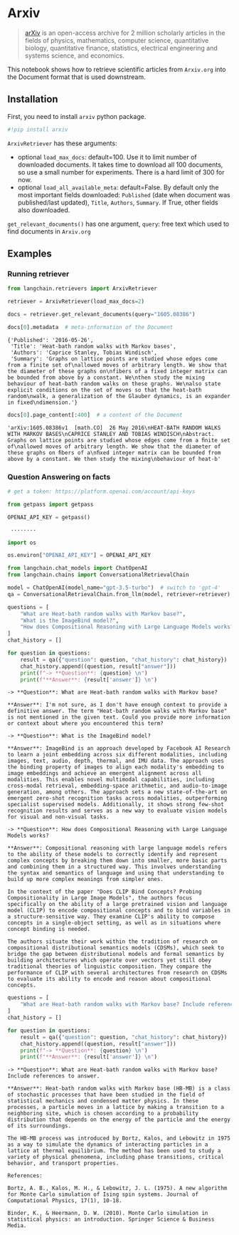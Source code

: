 # Arxiv

>[arXiv](https://arxiv.org/) is an open-access archive for 2 million scholarly articles in the fields of physics, mathematics, computer science, quantitative biology, quantitative finance, statistics, electrical engineering and systems science, and economics.

This notebook shows how to retrieve scientific articles from `Arxiv.org` into the Document format that is used downstream.

## Installation

First, you need to install `arxiv` python package.


```python
#!pip install arxiv
```

`ArxivRetriever` has these arguments:
- optional `load_max_docs`: default=100. Use it to limit number of downloaded documents. It takes time to download all 100 documents, so use a small number for experiments. There is a hard limit of 300 for now.
- optional `load_all_available_meta`: default=False. By default only the most important fields downloaded: `Published` (date when document was published/last updated), `Title`, `Authors`, `Summary`. If True, other fields also downloaded.

`get_relevant_documents()` has one argument, `query`: free text which used to find documents in `Arxiv.org`

## Examples

### Running retriever


```python
from langchain.retrievers import ArxivRetriever
```


```python
retriever = ArxivRetriever(load_max_docs=2)
```


```python
docs = retriever.get_relevant_documents(query="1605.08386")
```


```python
docs[0].metadata  # meta-information of the Document
```




    {'Published': '2016-05-26',
     'Title': 'Heat-bath random walks with Markov bases',
     'Authors': 'Caprice Stanley, Tobias Windisch',
     'Summary': 'Graphs on lattice points are studied whose edges come from a finite set of\nallowed moves of arbitrary length. We show that the diameter of these graphs on\nfibers of a fixed integer matrix can be bounded from above by a constant. We\nthen study the mixing behaviour of heat-bath random walks on these graphs. We\nalso state explicit conditions on the set of moves so that the heat-bath random\nwalk, a generalization of the Glauber dynamics, is an expander in fixed\ndimension.'}




```python
docs[0].page_content[:400]  # a content of the Document
```




    'arXiv:1605.08386v1  [math.CO]  26 May 2016\nHEAT-BATH RANDOM WALKS WITH MARKOV BASES\nCAPRICE STANLEY AND TOBIAS WINDISCH\nAbstract. Graphs on lattice points are studied whose edges come from a ﬁnite set of\nallowed moves of arbitrary length. We show that the diameter of these graphs on ﬁbers of a\nﬁxed integer matrix can be bounded from above by a constant. We then study the mixing\nbehaviour of heat-b'



### Question Answering on facts


```python
# get a token: https://platform.openai.com/account/api-keys

from getpass import getpass

OPENAI_API_KEY = getpass()
```

     ········
    


```python
import os

os.environ["OPENAI_API_KEY"] = OPENAI_API_KEY
```


```python
from langchain.chat_models import ChatOpenAI
from langchain.chains import ConversationalRetrievalChain

model = ChatOpenAI(model_name="gpt-3.5-turbo")  # switch to 'gpt-4'
qa = ConversationalRetrievalChain.from_llm(model, retriever=retriever)
```


```python
questions = [
    "What are Heat-bath random walks with Markov base?",
    "What is the ImageBind model?",
    "How does Compositional Reasoning with Large Language Models works?",
]
chat_history = []

for question in questions:
    result = qa({"question": question, "chat_history": chat_history})
    chat_history.append((question, result["answer"]))
    print(f"-> **Question**: {question} \n")
    print(f"**Answer**: {result['answer']} \n")
```

    -> **Question**: What are Heat-bath random walks with Markov base? 
    
    **Answer**: I'm not sure, as I don't have enough context to provide a definitive answer. The term "Heat-bath random walks with Markov base" is not mentioned in the given text. Could you provide more information or context about where you encountered this term? 
    
    -> **Question**: What is the ImageBind model? 
    
    **Answer**: ImageBind is an approach developed by Facebook AI Research to learn a joint embedding across six different modalities, including images, text, audio, depth, thermal, and IMU data. The approach uses the binding property of images to align each modality's embedding to image embeddings and achieve an emergent alignment across all modalities. This enables novel multimodal capabilities, including cross-modal retrieval, embedding-space arithmetic, and audio-to-image generation, among others. The approach sets a new state-of-the-art on emergent zero-shot recognition tasks across modalities, outperforming specialist supervised models. Additionally, it shows strong few-shot recognition results and serves as a new way to evaluate vision models for visual and non-visual tasks. 
    
    -> **Question**: How does Compositional Reasoning with Large Language Models works? 
    
    **Answer**: Compositional reasoning with large language models refers to the ability of these models to correctly identify and represent complex concepts by breaking them down into smaller, more basic parts and combining them in a structured way. This involves understanding the syntax and semantics of language and using that understanding to build up more complex meanings from simpler ones. 
    
    In the context of the paper "Does CLIP Bind Concepts? Probing Compositionality in Large Image Models", the authors focus specifically on the ability of a large pretrained vision and language model (CLIP) to encode compositional concepts and to bind variables in a structure-sensitive way. They examine CLIP's ability to compose concepts in a single-object setting, as well as in situations where concept binding is needed. 
    
    The authors situate their work within the tradition of research on compositional distributional semantics models (CDSMs), which seek to bridge the gap between distributional models and formal semantics by building architectures which operate over vectors yet still obey traditional theories of linguistic composition. They compare the performance of CLIP with several architectures from research on CDSMs to evaluate its ability to encode and reason about compositional concepts. 
    
    


```python
questions = [
    "What are Heat-bath random walks with Markov base? Include references to answer.",
]
chat_history = []

for question in questions:
    result = qa({"question": question, "chat_history": chat_history})
    chat_history.append((question, result["answer"]))
    print(f"-> **Question**: {question} \n")
    print(f"**Answer**: {result['answer']} \n")
```

    -> **Question**: What are Heat-bath random walks with Markov base? Include references to answer. 
    
    **Answer**: Heat-bath random walks with Markov base (HB-MB) is a class of stochastic processes that have been studied in the field of statistical mechanics and condensed matter physics. In these processes, a particle moves in a lattice by making a transition to a neighboring site, which is chosen according to a probability distribution that depends on the energy of the particle and the energy of its surroundings.
    
    The HB-MB process was introduced by Bortz, Kalos, and Lebowitz in 1975 as a way to simulate the dynamics of interacting particles in a lattice at thermal equilibrium. The method has been used to study a variety of physical phenomena, including phase transitions, critical behavior, and transport properties.
    
    References:
    
    Bortz, A. B., Kalos, M. H., & Lebowitz, J. L. (1975). A new algorithm for Monte Carlo simulation of Ising spin systems. Journal of Computational Physics, 17(1), 10-18.
    
    Binder, K., & Heermann, D. W. (2010). Monte Carlo simulation in statistical physics: an introduction. Springer Science & Business Media. 
    
    


```python

```
